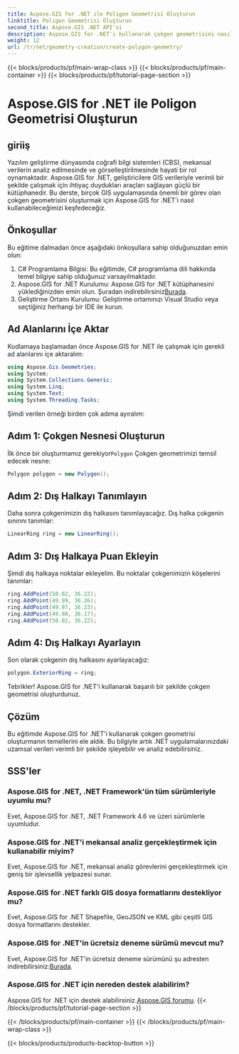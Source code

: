 ```yaml
---
title: Aspose.GIS for .NET ile Poligon Geometrisi Oluşturun
linktitle: Poligon Geometrisi Oluşturun
second_title: Aspose.GIS .NET API'si
description: Aspose.GIS for .NET'i kullanarak çokgen geometrisini nasıl oluşturacağınızı öğrenin. .NET geliştiricileri için adım adım eğitim.
weight: 12
url: /tr/net/geometry-creation/create-polygon-geometry/
---
```


{{< blocks/products/pf/main-wrap-class >}}
{{< blocks/products/pf/main-container >}}
{{< blocks/products/pf/tutorial-page-section >}}

# Aspose.GIS for .NET ile Poligon Geometrisi Oluşturun

## giriiş
Yazılım geliştirme dünyasında coğrafi bilgi sistemleri (CBS), mekansal verilerin analiz edilmesinde ve görselleştirilmesinde hayati bir rol oynamaktadır. Aspose.GIS for .NET, geliştiricilere GIS verileriyle verimli bir şekilde çalışmak için ihtiyaç duydukları araçları sağlayan güçlü bir kütüphanedir. Bu derste, birçok GIS uygulamasında önemli bir görev olan çokgen geometrisini oluşturmak için Aspose.GIS for .NET'i nasıl kullanabileceğimizi keşfedeceğiz.
## Önkoşullar
Bu eğitime dalmadan önce aşağıdaki önkoşullara sahip olduğunuzdan emin olun:
1. C# Programlama Bilgisi: Bu eğitimde, C# programlama dili hakkında temel bilgiye sahip olduğunuz varsayılmaktadır.
2.  Aspose.GIS for .NET Kurulumu: Aspose.GIS for .NET kütüphanesini yüklediğinizden emin olun. Şuradan indirebilirsiniz[Burada](https://releases.aspose.com/gis/net/).
3. Geliştirme Ortamı Kurulumu: Geliştirme ortamınızı Visual Studio veya seçtiğiniz herhangi bir IDE ile kurun.

## Ad Alanlarını İçe Aktar
Kodlamaya başlamadan önce Aspose.GIS for .NET ile çalışmak için gerekli ad alanlarını içe aktaralım:
```csharp
using Aspose.Gis.Geometries;
using System;
using System.Collections.Generic;
using System.Linq;
using System.Text;
using System.Threading.Tasks;
```

Şimdi verilen örneği birden çok adıma ayıralım:
## Adım 1: Çokgen Nesnesi Oluşturun
 İlk önce bir oluşturmamız gerekiyor`Polygon` Çokgen geometrimizi temsil edecek nesne:
```csharp
Polygon polygon = new Polygon();
```
## Adım 2: Dış Halkayı Tanımlayın
Daha sonra çokgenimizin dış halkasını tanımlayacağız. Dış halka çokgenin sınırını tanımlar:
```csharp
LinearRing ring = new LinearRing();
```
## Adım 3: Dış Halkaya Puan Ekleyin
Şimdi dış halkaya noktalar ekleyelim. Bu noktalar çokgenimizin köşelerini tanımlar:
```csharp
ring.AddPoint(50.02, 36.22);
ring.AddPoint(49.99, 36.26);
ring.AddPoint(49.97, 36.23);
ring.AddPoint(49.98, 36.17);
ring.AddPoint(50.02, 36.22);
```
## Adım 4: Dış Halkayı Ayarlayın
Son olarak çokgenin dış halkasını ayarlayacağız:
```csharp
polygon.ExteriorRing = ring;
```
Tebrikler! Aspose.GIS for .NET'i kullanarak başarılı bir şekilde çokgen geometrisi oluşturdunuz.

## Çözüm
Bu eğitimde Aspose.GIS for .NET'i kullanarak çokgen geometrisi oluşturmanın temellerini ele aldık. Bu bilgiyle artık .NET uygulamalarınızdaki uzamsal verileri verimli bir şekilde işleyebilir ve analiz edebilirsiniz.
## SSS'ler
### Aspose.GIS for .NET, .NET Framework'ün tüm sürümleriyle uyumlu mu?
Evet, Aspose.GIS for .NET, .NET Framework 4.6 ve üzeri sürümlerle uyumludur.
### Aspose.GIS for .NET'i mekansal analiz gerçekleştirmek için kullanabilir miyim?
Evet, Aspose.GIS for .NET, mekansal analiz görevlerini gerçekleştirmek için geniş bir işlevsellik yelpazesi sunar.
### Aspose.GIS for .NET farklı GIS dosya formatlarını destekliyor mu?
Evet, Aspose.GIS for .NET Shapefile, GeoJSON ve KML gibi çeşitli GIS dosya formatlarını destekler.
### Aspose.GIS for .NET'in ücretsiz deneme sürümü mevcut mu?
 Evet, Aspose.GIS for .NET'in ücretsiz deneme sürümünü şu adresten indirebilirsiniz:[Burada](https://releases.aspose.com/).
### Aspose.GIS for .NET için nereden destek alabilirim?
 Aspose.GIS for .NET için destek alabilirsiniz.[Aspose.GIS forumu](https://forum.aspose.com/c/gis/33).
{{< /blocks/products/pf/tutorial-page-section >}}

{{< /blocks/products/pf/main-container >}}
{{< /blocks/products/pf/main-wrap-class >}}

{{< blocks/products/products-backtop-button >}}
